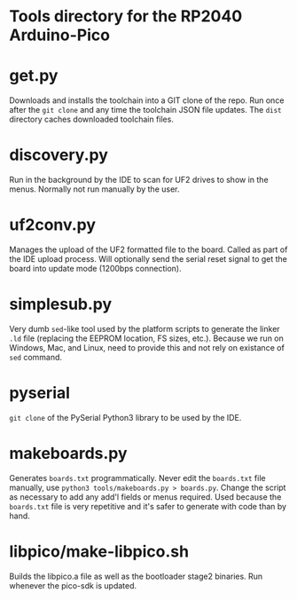 # Tools directory for the RP2040 Arduino-Pico

# get.py
Downloads and installs the toolchain into a GIT clone of the repo.  Run
once after the `git clone` and any time the toolchain JSON file updates.
The `dist` directory caches downloaded toolchain files.

# discovery.py
Run in the background by the IDE to scan for UF2 drives to show in the
menus.  Normally not run manually by the user.

# uf2conv.py
Manages the upload of the UF2 formatted file to the board.  Called as part
of the IDE upload process.  Will optionally send the serial reset signal
to get the board into update mode (1200bps connection).

# simplesub.py
Very dumb `sed`-like tool used by the platform scripts to generate the
linker `.ld` file (replacing the EEPROM location, FS sizes, etc.).
Because we run on Windows, Mac, and Linux, need to provide this and not
rely on existance of `sed` command.

# pyserial
`git clone` of the PySerial Python3 library to be used by the IDE.

# makeboards.py
Generates `boards.txt` programmatically.  Never edit the `boards.txt` file
manually, use `python3 tools/makeboards.py > boards.py`.  Change the script
as necessary to add any add'l fields or menus required.  Used because the
`boards.txt` file is very repetitive and it's safer to generate with code
than by hand.

# libpico/make-libpico.sh
Builds the libpico.a file as well as the bootloader stage2 binaries.
Run whenever the pico-sdk is updated.
